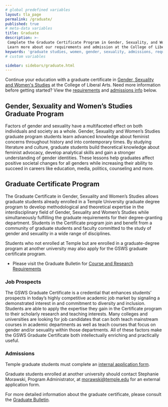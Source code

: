 ```yaml
---
# global predefined variables
layout: tla_page
permalink: /graduate/
published: true
# meta-data variables
title: Graduate
description: >-
 Complete the Graduate Certificate Program in Gender, Sexuality, and Women’s Studies at Temple University.
 Learn more about our requirements and admission at the College of Liberal Arts.
keywords: 'graduate studies, women, gender, sexuality, admissions, requirements'
# custom variables

sidebar: sidebars/graduate.html   
---
```

Continue your education with a graduate certificate in [Gender, Sexuality and Women's Studies](#graduate-certificate-program) at the College of Liberal Arts. Need more information before getting started? View the [requirements](#requirements) and [admissions info](#admissions) below.

## Gender, Sexuality and Women’s Studies Graduate Program
Factors of gender and sexuality have a multifaceted effect on both individuals and society as a whole. Gender, Sexuality and Women’s Studies graduate program students learn advanced knowledge about feminist concerns throughout history and into contemporary times. By studying literature and culture, graduate students build theoretical knowledge about feminist advocacy, develop analytical skills and gain a stronger understanding of gender identities. These lessons help graduates affect positive societal changes for all genders while increasing their ability to succeed in careers like education, media, politics, counseling and more.

## Graduate Certificate Program
The Graduate Certificate in Gender, Sexuality and Women’s Studies allows graduate students already enrolled in a Temple University graduate degree program to develop methodological and theoretical expertise in the interdisciplinary field of Gender, Sexuality and Women’s Studies while simultaneously fulfilling the graduate requirements for their degree-granting department. Students in the Certificate program join and benefit from a community of graduate students and faculty committed to the study of gender and sexuality in a wide range of disciplines. 

Students who not enrolled at Temple but are enrolled in a graduate-degree program at another university may also apply for the GSWS graduate certificate program.

- Please visit the Graduate Bulletin for [Course and Research Requirements](http://bulletin.temple.edu/graduate/scd/cla/gender-sexuality-womens-studies-certificate/#programrequirementstext)

### Job Prospects
The GSWS Graduate Certificate is a credential that enhances students’ prospects in today’s highly competitive academic job market by signaling a demonstrated interest in and commitment to diversity and inclusion. Students are able to apply the expertise they gain in the Certificate program to their scholarly research and teaching interests. Many colleges and universities are looking for job candidates that can both teach mainstream courses in academic departments as well as teach courses that focus on gender and/or sexuality within those departments. All of these factors make the GSWS Graduate Certificate both intellectually enriching and practically useful.  
### Admissions
Temple graduate students must complete an [internal application form](https://docs.google.com/forms/d/e/1FAIpQLSeZNCauCEq-rYfC6-O_T6D6gfnSNBpyR71NT1e7LujMcjBzOg/viewform?usp=sf_link).

Graduate students enrolled at another university should contact Stephanie Morawski, Program Administrator, at [morawski@temple.edu](mailto:morawski@temple.edu) for an external application form.

For more detailed information about the graduate certificate, please consult the [Graduate Bulletin](http://bulletin.temple.edu/graduate/scd/cla/gender-sexuality-womens-studies-certificate/#text). 
